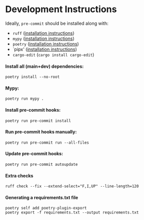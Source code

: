 # Development Instructions

Ideally, `pre-commit` should be installed along with:
- `ruff` ([installation instructions](https://docs.astral.sh/ruff/installation/))
- `mypy` ([installation instructions](https://mypy.readthedocs.io/en/stable/getting_started.html))
- `poetry` ([installation instructions](https://python-poetry.org/docs/))
- `pipx' ([installation instructions](https://pipx.pypa.io/stable/installation/))
- `cargo-edit` (`cargo install cargo-edit`)

#### Install all (main+dev) dependencies:
```shell
poetry install --no-root
```

#### Mypy:
```shell
poetry run mypy .
```

#### Install pre-commit hooks:
```shell
poetry run pre-commit install
```

#### Run pre-commit hooks manually:
```shell
poetry run pre-commit run --all-files
```

#### Update pre-commit hooks:
```shell
poetry run pre-commit autoupdate
```

#### Extra checks
```shell
ruff check --fix --extend-select="F,I,UP" --line-length=120
```

#### Generating a requirements.txt file
```shell
poetry self add poetry-plugin-export
poetry export -f requirements.txt --output requirements.txt
```
